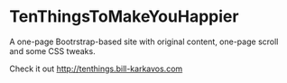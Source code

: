 # TenThingsToMakeYouHappier
A one-page Bootrstrap-based site with original content, one-page scroll and some CSS tweaks.

Check it out http://tenthings.bill-karkavos.com
